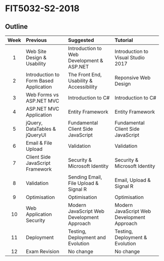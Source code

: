 # FIT5032-S2-2018

## Outline

| Week | Previous                               | Suggested                                  | Tutorial                                   |
|:----:|:---------------------------------------|:-------------------------------------------|:-------------------------------------------|
|  1   | Web Site Design & Usability            | Introduction to Web Development & ASP.NET  | Introduction to Visual Studio 2017         |
|  2   | Introduction to Form Based Application | The Front End, Usability & Accessibility   | Reponsive Web Design                       |
|  3   | Web Forms vs ASP.NET MVC               | Introduction to C#                         | Introduction to C#                         |
|  4   | ASP.NET MVC Application                | Entity Framework                           | Entity Framework                           |
|  5   | jQuery, DataTables & jQueryUI          | Fundamental Client Side JavaScript         | Fundamental Client Side JavaScript         |
|  6   | Email & File Upload                    | Validation                                 | Validation                                 |
|  7   | Client Side JavaScript Framework       | Security & Microsoft Identity              | Security & Microsoft Identity              |
|  8   | Validation                             | Sending Email, File Upload & Signal R      | Email, Upload & Signal R                   |
|  9   | Optimisation                           | Optimisation                               | Optimisation                               |
|  10  | Web Application Security               | Modern JavaScript Web Development Approach | Modern JavaScript Web Development Approach |
|  11  | Deployment                             | Testing, Deployment and Evolution          | Testing, Deployment & Evolution            |
|  12  | Exam Revision                          | No change                                  | No change                                  |